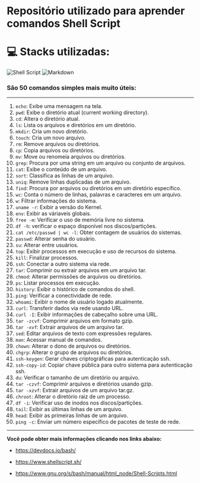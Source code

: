 # Repositório utilizado para aprender comandos Shell Script

# 💻 Stacks utilizadas:
![Shell Script](https://img.shields.io/badge/shell_script-%23121011.svg?style=for-the-badge&logo=gnu-bash&logoColor=%23F7DF1E) ![Markdown](https://img.shields.io/badge/markdown-%23000000.svg?style=for-the-badge&logo=markdown&logoColor=%23F7DF1E) 
### São 50 comandos simples mais muito úteis:
---

1.  `echo`: Exibe uma mensagem na tela.
2.  `pwd`: Exibe o diretório atual (current working directory).
3.  `cd`: Altera o diretório atual.
4.  `ls`: Lista os arquivos e diretórios em um diretório.
5.  `mkdir`: Cria um novo diretório.
6.  `touch`: Cria um novo arquivo.
7.  `rm`: Remove arquivos ou diretórios.
8.  `cp`: Copia arquivos ou diretórios.
9.  `mv`: Move ou renomeia arquivos ou diretórios.
10. `grep`: Procura por uma string em um arquivo ou conjunto de arquivos.
11. `cat`: Exibe o conteúdo de um arquivo.
12. `sort`: Classifica as linhas de um arquivo.
13. `uniq`: Remove linhas duplicadas de um arquivo.
14. `find`: Procura por arquivos ou diretórios em um diretório específico.
15. `wc`: Conta o número de linhas, palavras e caracteres em um arquivo.
16. `w`: Filtrar informações do sistema.
17. `uname -r`: Exibir a versão do Kernel.
18. `env`: Exibir as váriaveis globais.
19. `free -m`: Verificar o uso de memória livre no sistema.
20. `df -h`: verificar o espaço disponível nos discos/partições.
21. `cat /etc/passwd | wc -l`: Obter contagem de usuários do sistemas.
22. `passwd`: Alterar senha do usuário.
23. `su`: Alterar entre usuários.
24. `top`: Exibir processos em execução e uso de recursos do sistema.
25. `kill`: Finalizar processos.
26. `ssh`: Conectar a outro sistema via rede.
27. `tar`: Comprimir ou extrair arquivos em um arquivo tar.
28. `chmod`: Alterar permissões de arquivos ou diretórios.
29. `ps`: Listar processos em execução.
30. `history`: Exibir o histórico de comandos do shell.
31. `ping`: Verificar a conectividade de rede.
32. `whoami`: Exibir o nome de usuário logado atualmente.
33. `curl`: Transferir dados via rede usando URL.
34. `curl -I`: Exibir informações de cabeçalho sobre uma URL.
35. `tar -zcvf`: Comprimir arquivos em formato gzip.
36. `tar -xvf`: Extrair arquivos de um arquivo tar.
37. `sed`: Editar arquivos de texto com expressões regulares.
38. `man`: Acessar manual de comandos.
39. `chown`: Alterar o dono de arquivos ou diretórios.
40. `chgrp`: Alterar o grupo de arquivos ou diretórios.
41. `ssh-keygen`: Gerar chaves criptográficas para autenticação ssh.
42. `ssh-copy-id`: Copiar chave pública para outro sistema para autenticação ssh.
43. `du`: Verificar o tamanho de um diretório ou arquivo.
44. `tar -czvf`: Comprimir arquivos e diretórios usando gzip.
45. `tar -xzvf`: Extrair arquivos de um arquivo tar.gz.
46. `chroot`: Alterar o diretório raiz de um processo.
47. `df -i`: Verificar uso de inodos nos discos/partições.
48. `tail`: Exibir as últimas linhas de um arquivo.
49. `head`: Exibir as primeiras linhas de um arquivo.
50. `ping -c`: Enviar um número específico de pacotes de teste de rede.

---
**Você pode obter mais informações clicando nos links abaixo:**



* https://devdocs.io/bash/

* https://www.shellscript.sh/

* https://www.gnu.org/s/bash/manual/html_node/Shell-Scripts.html
 
